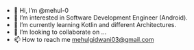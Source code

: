 - 👋 Hi, I’m @mehul-0
- 👀 I’m interested in Software Development Engineer (Android).
- 🌱 I’m currently learning Kotlin and different Architectures.
- 💞️ I’m looking to collaborate on ...
- 📫 How to reach me mehulgidwani03@gmail.com

<!---
mehul-0/mehul-0 is a ✨ special ✨ repository because its `README.md` (this file) appears on your GitHub profile.
You can click the Preview link to take a look at your changes.
--->
